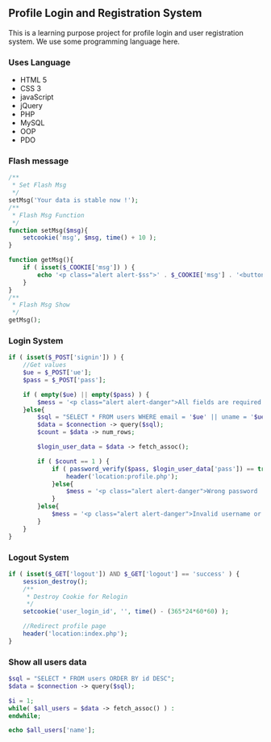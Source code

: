 ## Profile Login and Registration System

This is a learning purpose project for profile login and user registration system. We use some programming language here.

### Uses Language

- HTML 5
- CSS 3
- javaScript
- jQuery
- PHP
- MySQL
- OOP
- PDO

### Flash message
```php
/**
 * Set Flash Msg
 */
setMsg('Your data is stable now !');
/**
 * Flash Msg Function
 */
function setMsg($msg){
	setcookie('msg', $msg, time() + 10 );
}

function getMsg(){
	if ( isset($_COOKIE['msg']) ) {
		echo '<p class="alert alert-$ss">' . $_COOKIE['msg'] . '<button class="close" data-dismiss="alert">&times;</button></p>';
	}
}
/**
 * Flash Msg Show
 */
getMsg();
```
### Login System
```php
if ( isset($_POST['signin']) ) {
	//Get values
	$ue = $_POST['ue'];
	$pass = $_POST['pass'];

	if ( empty($ue) || empty($pass) ) {
		$mess = '<p class="alert alert-danger">All fields are required ! <button class="close" data-dismiss="alert">&times;</button></p>';
	}else{
		$sql = "SELECT * FROM users WHERE email = '$ue' || uname = '$ue'";
		$data = $connection -> query($sql);
		$count = $data -> num_rows;

		$login_user_data = $data -> fetch_assoc();

		if ( $count == 1 ) {
			if ( password_verify($pass, $login_user_data['pass']) == true ) {
				header('location:profile.php');
			}else{
				$mess = '<p class="alert alert-danger">Wrong password ! <button class="close" data-dismiss="alert">&times;</button></p>';	
			}						
		}else{
			$mess = '<p class="alert alert-danger">Invalid username or email ! <button class="close" data-dismiss="alert">&times;</button></p>';
		}
	}
}
```
### Logout System
```php
if ( isset($_GET['logout']) AND $_GET['logout'] == 'success' ) {
	session_destroy();
	/**
	 * Destroy Cookie for Relogin
	 */
	setcookie('user_login_id', '', time() - (365*24*60*60) );

	//Redirect profile page				
	header('location:index.php');
}
```
### Show all users data
```php 
$sql = "SELECT * FROM users ORDER BY id DESC";
$data = $connection -> query($sql);

$i = 1;
while( $all_users = $data -> fetch_assoc() ) :
endwhile;

echo $all_users['name'];
```
